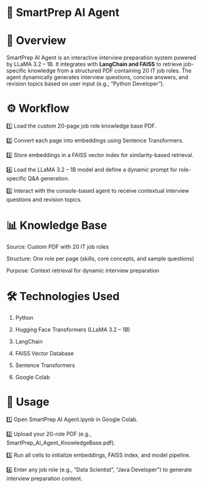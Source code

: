 # 🤖 SmartPrep AI Agent

# 📌 Overview

SmartPrep AI Agent is an interactive interview preparation system powered by LLaMA 3.2 – 1B. It integrates with **LangChain and FAISS** to retrieve job-specific knowledge from a structured PDF containing 20 IT job roles. The agent dynamically generates interview questions, concise answers, and revision topics based on user input (e.g., “Python Developer”).

# ⚙️ Workflow

1️⃣ Load the custom 20-page job role knowledge base PDF.

2️⃣ Convert each page into embeddings using Sentence Transformers.

3️⃣ Store embeddings in a FAISS vector index for similarity-based retrieval.

4️⃣ Load the LLaMA 3.2 – 1B model and define a dynamic prompt for role-specific Q&A generation.

5️⃣ Interact with the console-based agent to receive contextual interview questions and revision topics.

# 📊 Knowledge Base

Source: Custom PDF with 20 IT job roles

Structure: One role per page (skills, core concepts, and sample questions)

Purpose: Context retrieval for dynamic interview preparation

# 🛠 Technologies Used

1. Python

2. Hugging Face Transformers (LLaMA 3.2 – 1B)

3. LangChain

4. FAISS Vector Database

5. Sentence Transformers

6. Google Colab

# 🚀 Usage

1️⃣ Open SmartPrep AI Agent.ipynb in Google Colab.

2️⃣ Upload your 20-role PDF (e.g., SmartPrep_AI_Agent_KnowledgeBase.pdf).

3️⃣ Run all cells to initialize embeddings, FAISS index, and model pipeline.

4️⃣ Enter any job role (e.g., “Data Scientist”, “Java Developer”) to generate interview preparation content.
